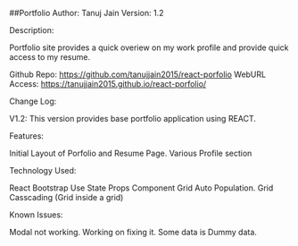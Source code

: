 ##Portfolio
Author: Tanuj Jain  Version: 1.2

Description:

Portfolio site provides a quick overiew on my work profile and provide quick access to my resume.

Github Repo: https://github.com/tanujjain2015/react-porfolio
WebURL Access:  https://tanujjain2015.github.io/react-porfolio/ 

Change Log:

V1.2: This version provides base portfolio application using REACT.

Features:

Initial Layout of Porfolio and Resume Page.
Various Profile section

Technology Used:

React
Bootstrap
Use State
Props
Component
Grid Auto Population.
Grid Casscading (Grid inside a grid)

Known Issues:

Modal not working. Working on fixing it. 
Some data is Dummy data. 